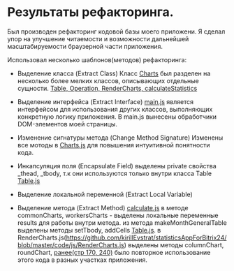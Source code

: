 # Результаты рефакторинга.
Был производен рефакторинг кодовой базы моего приложени. Я сделал упор на улучшение читаемости и возможности дальнейшей масштабируемости браузерной части приложения.

Использовал несколько шаблонов(методов) рефакторинга:
* Выделение класса (Extract Class)
 Класс [Charts](https://github.com/kirillEvstrat/statisticsAppForBitrix24/commit/76b076ad9ae66e04ce9e2c35130674365342e8e7) был разделен на несколько более мелких классов, описывающих отдельные сущности. 
[Table, Operation, RenderCharts, calculateStatistics](https://github.com/kirillEvstrat/statisticsAppForBitrix24/commit/d8985201f721461029cb17e025847cc62f856514)
* Выделение интерфейса (Extract Interface)
[main.js](https://github.com/kirillEvstrat/statisticsAppForBitrix24/blob/master/code/js/main.js) 
является интерфейсом для использования других классов, выполняющих конкретную логику приложения. В main.js вынесены обработчики DOM-элементов моей страницы.
* Изменение сигнатуры метода (Change Method Signature)
Изменены все мотоды в [Charts.js]( https://github.com/kirillEvstrat/statisticsAppForBitrix24/commit/76b076ad9ae66e04ce9e2c35130674365342e8e7) для повышения интуитивной понятности кода.
* Инкапсуляция поля (Encapsulate Field)
выделены private свойства _thead, _tbody,  т.к они используются только внутри класса Table
[Table.js](https://github.com/kirillEvstrat/statisticsAppForBitrix24/blob/master/code/js/Table.js)
* Выделение локальной переменной (Extract Local Variable)

* Выделение метода (Extract Method)
[calculate.js](https://github.com/kirillEvstrat/statisticsAppForBitrix24/blob/master/code/js/CalculateStatistics.js) в методе commonCharts, workersCharts - выделены локальные переменные results для работы внутри метода.
из метода  makeMonthGeneralTable выделены методы setTbody, addCells
[Table.js](https://github.com/kirillEvstrat/statisticsAppForBitrix24/blob/master/code/js/Table.js).
в RenderCharts.js(https://github.com/kirillEvstrat/statisticsAppForBitrix24/blob/master/code/js/RenderCharts.js) выделены методы columnChart, roundChart, [ранее(стр 170, 240)](https://github.com/kirillEvstrat/statisticsAppForBitrix24/commit/76b076ad9ae66e04ce9e2c35130674365342e8e7) было повторное использование этого кода в разных участках приложения.
